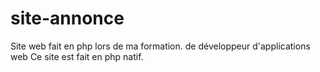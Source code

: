 # site-annonce
Site web fait en php lors de ma formation. de développeur d'applications web
Ce site est fait en php natif.
